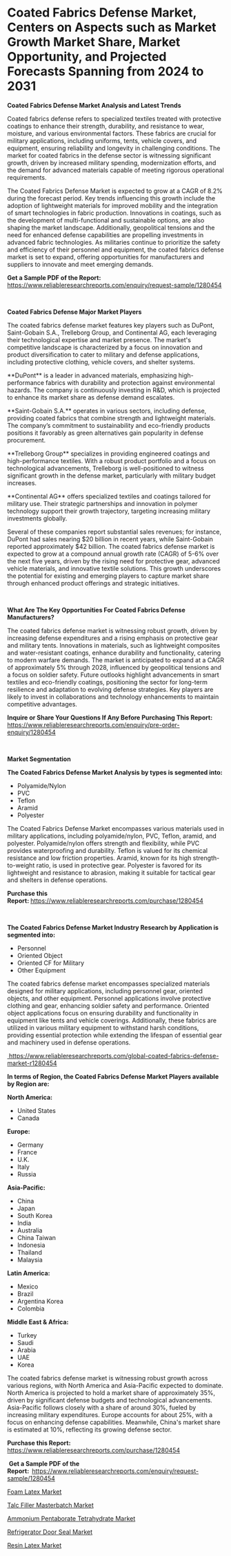 <p><h1>Coated Fabrics Defense Market, Centers on Aspects such as Market Growth Market Share, Market Opportunity, and Projected Forecasts Spanning from 2024 to 2031</h1></p><p><strong>Coated Fabrics Defense Market Analysis and Latest Trends</strong></p>
<p><p>Coated fabrics defense refers to specialized textiles treated with protective coatings to enhance their strength, durability, and resistance to wear, moisture, and various environmental factors. These fabrics are crucial for military applications, including uniforms, tents, vehicle covers, and equipment, ensuring reliability and longevity in challenging conditions. The market for coated fabrics in the defense sector is witnessing significant growth, driven by increased military spending, modernization efforts, and the demand for advanced materials capable of meeting rigorous operational requirements.</p><p>The Coated Fabrics Defense Market is expected to grow at a CAGR of 8.2% during the forecast period. Key trends influencing this growth include the adoption of lightweight materials for improved mobility and the integration of smart technologies in fabric production. Innovations in coatings, such as the development of multi-functional and sustainable options, are also shaping the market landscape. Additionally, geopolitical tensions and the need for enhanced defense capabilities are propelling investments in advanced fabric technologies. As militaries continue to prioritize the safety and efficiency of their personnel and equipment, the coated fabrics defense market is set to expand, offering opportunities for manufacturers and suppliers to innovate and meet emerging demands.</p></p>
<p><strong>Get a Sample PDF of the Report:&nbsp;</strong> <a href="https://www.reliableresearchreports.com/enquiry/request-sample/1280454?utm_campaign=1581&utm_medium=2&utm_source=Github&utm_content=ia&utm_term=10122024&utm_id=coated-fabrics-defense">https://www.reliableresearchreports.com/enquiry/request-sample/1280454</a></p>
<p>&nbsp;</p>
<p><strong>Coated Fabrics Defense Major Market Players</strong></p>
<p><p>The coated fabrics defense market features key players such as DuPont, Saint-Gobain S.A., Trelleborg Group, and Continental AG, each leveraging their technological expertise and market presence. The market's competitive landscape is characterized by a focus on innovation and product diversification to cater to military and defense applications, including protective clothing, vehicle covers, and shelter systems.</p><p>**DuPont** is a leader in advanced materials, emphasizing high-performance fabrics with durability and protection against environmental hazards. The company is continuously investing in R&D, which is projected to enhance its market share as defense demand escalates.</p><p>**Saint-Gobain S.A.** operates in various sectors, including defense, providing coated fabrics that combine strength and lightweight materials. The company’s commitment to sustainability and eco-friendly products positions it favorably as green alternatives gain popularity in defense procurement.</p><p>**Trelleborg Group** specializes in providing engineered coatings and high-performance textiles. With a robust product portfolio and a focus on technological advancements, Trelleborg is well-positioned to witness significant growth in the defense market, particularly with military budget increases.</p><p>**Continental AG** offers specialized textiles and coatings tailored for military use. Their strategic partnerships and innovation in polymer technology support their growth trajectory, targeting increasing military investments globally.</p><p>Several of these companies report substantial sales revenues; for instance, DuPont had sales nearing $20 billion in recent years, while Saint-Gobain reported approximately $42 billion. The coated fabrics defense market is expected to grow at a compound annual growth rate (CAGR) of 5-6% over the next five years, driven by the rising need for protective gear, advanced vehicle materials, and innovative textile solutions. This growth underscores the potential for existing and emerging players to capture market share through enhanced product offerings and strategic initiatives.</p></p>
<p>&nbsp;</p>
<p><strong>What Are The Key Opportunities For Coated Fabrics Defense Manufacturers?</strong></p>
<p><p>The coated fabrics defense market is witnessing robust growth, driven by increasing defense expenditures and a rising emphasis on protective gear and military tents. Innovations in materials, such as lightweight composites and water-resistant coatings, enhance durability and functionality, catering to modern warfare demands. The market is anticipated to expand at a CAGR of approximately 5% through 2028, influenced by geopolitical tensions and a focus on soldier safety. Future outlooks highlight advancements in smart textiles and eco-friendly coatings, positioning the sector for long-term resilience and adaptation to evolving defense strategies. Key players are likely to invest in collaborations and technology enhancements to maintain competitive advantages.</p></p>
<p><strong>Inquire or Share Your Questions If Any Before Purchasing This Report:</strong> <a href="https://www.reliableresearchreports.com/enquiry/pre-order-enquiry/1280454?utm_campaign=1581&utm_medium=2&utm_source=Github&utm_content=ia&utm_term=10122024&utm_id=coated-fabrics-defense">https://www.reliableresearchreports.com/enquiry/pre-order-enquiry/1280454</a></p>
<p>&nbsp;</p>
<p><strong>Market Segmentation</strong></p>
<p><strong>The Coated Fabrics Defense Market Analysis by types is segmented into:</strong></p>
<p><ul><li>Polyamide/Nylon</li><li>PVC</li><li>Teflon</li><li>Aramid</li><li>Polyester</li></ul></p>
<p><p>The Coated Fabrics Defense Market encompasses various materials used in military applications, including polyamide/nylon, PVC, Teflon, aramid, and polyester. Polyamide/nylon offers strength and flexibility, while PVC provides waterproofing and durability. Teflon is valued for its chemical resistance and low friction properties. Aramid, known for its high strength-to-weight ratio, is used in protective gear. Polyester is favored for its lightweight and resistance to abrasion, making it suitable for tactical gear and shelters in defense operations.</p></p>
<p><strong>Purchase this Report:&nbsp;</strong><a href="https://www.reliableresearchreports.com/purchase/1280454?utm_campaign=1581&utm_medium=2&utm_source=Github&utm_content=ia&utm_term=10122024&utm_id=coated-fabrics-defense">https://www.reliableresearchreports.com/purchase/1280454</a></p>
<p>&nbsp;</p>
<p><strong>The Coated Fabrics Defense Market Industry Research by Application is segmented into:</strong></p>
<p><ul><li>Personnel</li><li>Oriented Object</li><li>Oriented CF for Military</li><li>Other Equipment</li></ul></p>
<p><p>The coated fabrics defense market encompasses specialized materials designed for military applications, including personnel gear, oriented objects, and other equipment. Personnel applications involve protective clothing and gear, enhancing soldier safety and performance. Oriented object applications focus on ensuring durability and functionality in equipment like tents and vehicle coverings. Additionally, these fabrics are utilized in various military equipment to withstand harsh conditions, providing essential protection while extending the lifespan of essential gear and machinery used in defense operations.</p></p>
<p><a href="https://www.reliableresearchreports.com/global-coated-fabrics-defense-market-r1280454?utm_campaign=1581&utm_medium=2&utm_source=Github&utm_content=ia&utm_term=10122024&utm_id=coated-fabrics-defense">&nbsp;https://www.reliableresearchreports.com/global-coated-fabrics-defense-market-r1280454</a></p>
<p><strong>In terms of Region, the Coated Fabrics Defense Market Players available by Region are:</strong></p>
<p>
    <p> <strong> North America: </strong>
        <ul>
            <li>United States</li>
            <li>Canada</li>
        </ul>
        </p> 
    <p> <strong> Europe: </strong>
        <ul>
            <li>Germany</li>
            <li>France</li>
            <li>U.K.</li>
            <li>Italy</li>
            <li>Russia</li>
        </ul>
        </p> 
    <p> <strong> Asia-Pacific: </strong>
        <ul>
            <li>China</li>
            <li>Japan</li>
            <li>South Korea</li>
            <li>India</li>
            <li>Australia</li>
            <li>China Taiwan</li>
            <li>Indonesia</li>
            <li>Thailand</li>
            <li>Malaysia</li>
        </ul>
        </p> 
    <p> <strong> Latin America: </strong>
        <ul>
            <li>Mexico</li>
            <li>Brazil</li>
            <li>Argentina Korea</li>
            <li>Colombia</li>
        </ul>
        </p> 
    <p> <strong> Middle East & Africa: </strong>
        <ul>
            <li>Turkey</li>
            <li>Saudi</li>
            <li>Arabia</li>
            <li>UAE</li>
            <li>Korea</li>
        </ul>
    </p>
    </p>
<p><p>The coated fabrics defense market is witnessing robust growth across various regions, with North America and Asia-Pacific expected to dominate. North America is projected to hold a market share of approximately 35%, driven by significant defense budgets and technological advancements. Asia-Pacific follows closely with a share of around 30%, fueled by increasing military expenditures. Europe accounts for about 25%, with a focus on enhancing defense capabilities. Meanwhile, China's market share is estimated at 10%, reflecting its growing defense sector.</p></p>
<p><strong>Purchase this Report: </strong><a href="https://www.reliableresearchreports.com/purchase/1280454?utm_campaign=1581&utm_medium=2&utm_source=Github&utm_content=ia&utm_term=10122024&utm_id=coated-fabrics-defense">https://www.reliableresearchreports.com/purchase/1280454</a></p>
<p>&nbsp;<strong>Get a Sample PDF of the Report:&nbsp;&nbsp;</strong><a href="https://www.reliableresearchreports.com/enquiry/request-sample/1280454?utm_campaign=1581&utm_medium=2&utm_source=Github&utm_content=ia&utm_term=10122024&utm_id=coated-fabrics-defense">https://www.reliableresearchreports.com/enquiry/request-sample/1280454</a></p>
<p><strong></strong></p>
<p><p><a href="https://www.linkedin.com/pulse/foam-latex-market-innovations-trends-comprehensive-study-2024-2031-zknof?utm_campaign=1581&utm_medium=2&utm_source=Github&utm_content=ia&utm_term=10122024&utm_id=coated-fabrics-defense">Foam Latex Market</a></p><p><a href="https://www.linkedin.com/pulse/overview-talc-filler-masterbatch-market-2024-2031-size-share-growth-0lamf?utm_campaign=1581&utm_medium=2&utm_source=Github&utm_content=ia&utm_term=10122024&utm_id=coated-fabrics-defense">Talc Filler Masterbatch Market</a></p><p><a href="https://www.linkedin.com/pulse/market-analysis-ammonium-pentaborate-tetrahydrate-markets-g92qe?utm_campaign=1581&utm_medium=2&utm_source=Github&utm_content=ia&utm_term=10122024&utm_id=coated-fabrics-defense">Ammonium Pentaborate Tetrahydrate Market</a></p><p><a href="https://www.linkedin.com/pulse/insightson-refrigerator-door-seal-market-examining-markets-cq7se?utm_campaign=1581&utm_medium=2&utm_source=Github&utm_content=ia&utm_term=10122024&utm_id=coated-fabrics-defense">Refrigerator Door Seal Market</a></p><p><a href="https://www.linkedin.com/pulse/emerging-resin-latex-market-opportunities-analysis-investors-xnrhf?utm_campaign=1581&utm_medium=2&utm_source=Github&utm_content=ia&utm_term=10122024&utm_id=coated-fabrics-defense">Resin Latex Market</a></p></p>